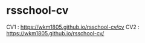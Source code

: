 # rsschool-cv
CV1 : https://wkm1805.github.io/rsschool-cv/cv
CV2 : https://wkm1805.github.io/rsschool-cv/
